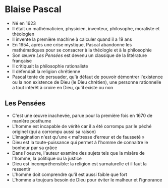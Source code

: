 # Blaise Pascal

- Né en 1623
- Il était un mathématicien, physicien, inventeur, philosophe, moraliste et théologien
- Il invente la première machine à calculer quand il a 19 ans
- En 1654, après une crise mystique, Pascal abandonne les mathématiques pour se consacrer à la théologie et à la philosophie
- Son œuvre *Les Pensées* est devenu un classique de la littérature française
- Il critiquait la philosophie rationaliste
- Il défendait la religion chrétienne
- Pascal tente de persuader, qu'à défaut de pouvoir démontrer l'existence ou la non existence de Dieu (le Dieu chrétien), une personne rationnelle a tout intérêt à croire en Dieu, qu'il existe ou non

## Les Pensées

- C'est une œuvre inachevée, parue pour la première fois en 1670 de manière posthume
- L'homme est incapable de vérité car il a été corrompu par le péché originel (qui a corrompu aussi sa raison)
- L'imagination n'est qu'une « maîtresse d’erreur et de fausseté »
- Dieu est la toute-puissance qui permet à l'homme de connaitre le bonheur par sa grâce
- Dans l'oeuvre, l'auteur examine des sujets tels que la misère de l'homme, la politique ou la justice
- Dieu est incompréhensible: la religion est surnaturelle et il faut la ressentir
- L'homme doit comprendre qu'il est aussi faible que fort
- L'homme a toujours besoin de Dieu pour éviter le malheur et l'ignorance